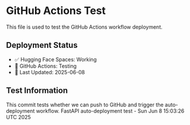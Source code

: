 # GitHub Actions Test

This file is used to test the GitHub Actions workflow deployment.

## Deployment Status
- ✅ Hugging Face Spaces: Working
- 🔄 GitHub Actions: Testing
- 📅 Last Updated: 2025-06-08

## Test Information
This commit tests whether we can push to GitHub and trigger the auto-deployment workflow.
FastAPI auto-deployment test - Sun Jun  8 15:03:26 UTC 2025
